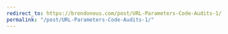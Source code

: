 ```yaml
---
redirect_to: https://brendoneus.com/post/URL-Parameters-Code-Audits-1/
permalink: "/post/URL-Parameters-Code-Audits-1/"
---
```

